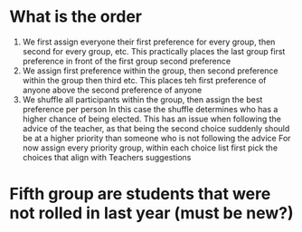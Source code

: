 # What is the order
1. We first assign everyone their first preference for every group, then second for every group, etc. This practically places the last group first preference in front of the first group second preference
2. We assign first preference within the group, then second preference within the group then third etc. This places teh first preference of anyone above the second preference of anyone
3. We shuffle all participants within the group, then assign the best preference per person In this case the shuffle determines who has a higher chance of being elected. This has an issue when following the advice of the teacher, as that being the second choice suddenly should be at a higher priority than someone who is not following the advice
For now assign every priority group, within each choice list first pick the choices that align with Teachers suggestions

# Fifth group are students that were not rolled in last year (must be new?)
